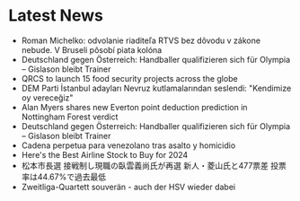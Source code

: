 # Latest News
-  Roman Michelko: odvolanie riaditeľa RTVS bez dôvodu v zákone nebude. V Bruseli pôsobí piata kolóna
-  Deutschland gegen Österreich: Handballer qualifizieren sich für Olympia – Gislason bleibt Trainer
-  QRCS to launch 15 food security projects across the globe
-  DEM Parti İstanbul adayları Nevruz kutlamalarından seslendi: "Kendimize oy vereceğiz"
-  Alan Myers shares new Everton point deduction prediction in Nottingham Forest verdict
-  Deutschland gegen Österreich: Handballer qualifizieren sich für Olympia – Gislason bleibt Trainer
-  Cadena perpetua para venezolano tras asalto y homicidio
-  Here's the Best Airline Stock to Buy for 2024
-  松本市長選 接戦制し現職の臥雲義尚氏が再選 新人・菱山氏と477票差 投票率は44.67%で過去最低
-  Zweitliga-Quartett souverän - auch der HSV wieder dabei
